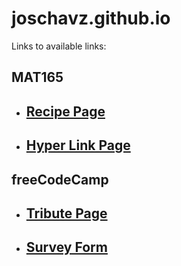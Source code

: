 # joschavz.github.io
Links to available links: 
## MAT165
+ ## [Recipe Page](https://joschavz.github.io/MAT165/Recipe_Site/index.html)
+ ## [Hyper Link Page](https://joschavz.github.io/MAT165/Hyperlink-Poem/index.html)

## freeCodeCamp
+ ## [Tribute Page](https://joschavz.github.io/freeCodeCamp/TributePage/index.html)
+ ## [Survey Form](https://joschavz.github.io/freeCodeCamp/SurveyForm/index.html)
